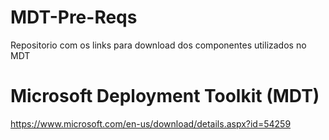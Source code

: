 # MDT-Pre-Reqs
Repositorio com os links para download dos componentes utilizados no MDT

# Microsoft Deployment Toolkit (MDT)
https://www.microsoft.com/en-us/download/details.aspx?id=54259
